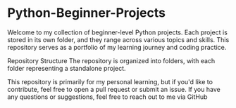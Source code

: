 # Python-Beginner-Projects
Welcome to my collection of beginner-level Python projects. Each project is stored in its own folder, and they range across various topics and skills. This repository serves as a portfolio of my learning journey and coding practice.

Repository Structure
The repository is organized into folders, with each folder representing a standalone project.

This repository is primarily for my personal learning, but if you'd like to contribute, feel free to open a pull request or submit an issue.
If you have any questions or suggestions, feel free to reach out to me via GitHub
